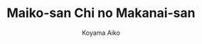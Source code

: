 --- 
slug: "maiko-san-chi-no-makanai-san"
title: "Maiko-san Chi no Makanai-san"
publishdate: "2019-01-02"
src: "https://365manga.net/manga/maiko-san-chi-no-makanai-san"
author: "Koyama Aiko"
image: "https://data.365manga.net/images/thumbnails/32591-maiko-san-chi-no-makanai-san.jpg"
tags: ["Shounen","Shounen ai","Slice of life"]
chapters: ["Chapter 84: To Mother Back Home ","Chapter 83: Premium Xx Day ","Chapter 82: A Treasured Tool ","Chapter 81: When He Smiles ","Chapter 80: Kyoto Pronunciation ","Chapter 79: Suu-chan"," The Early Riser ","Chapter 78: Following The Dance Festival ","Chapter 77: Feet-washing At Home ","Chapter 76: The High Season ","Chapter 75: It’s Not Important"," But... ","Chapter 74: One-sided Love ","Chapter 73: Fly ","Chapter 72: Care Package ","Chapter 71 ","Chapter 70: Backstage Memories ","Chapter 69: Taste Like A Reward ","Chapter 68: Things I Don't Want To Forget ","Chapter 67: A Food I Can’t Recall ","Chapter 66: Good Medicine ","Chapter 65 ","Chapter 64: The Apprentice's Hair ","Chapter 63: A Familiar Sight ","Chapter 62 ","Chapter 61 ","Chapter 60 ","Chapter 59 ","Chapter 58 ","Chapter 57: How To Address Your Nee-san ","Chapter 56: Blooming In An Alleyway"," Its Beauty Unknown... ","Chapter 55 ","Chapter 54 ","Chapter 53 ","Chapter 52: Suu-chan's Day Off"," Part 002 ","Chapter 51: Suu-chan's Day Off ","Chapter 50: Day-off Gyoza ","Chapter 49: Everyone's Favorite ","Chapter 48 ","Chapter 47 ","Chapter 46 ","Chapter 45 ","Chapter 44 ","Chapter 43 ","Chapter 42 ","Chapter 41 ","Chapter 40: This One"," Please ","Chapter 39: A Drink To Bring Out Your Best ","Chapter 38: Bean Throwing Festival ","Chapter 37: Suu-chan In High Spirits ","Chapter 36: Even Back Then"," Even Now ","Chapter 35: Pushing For The Goal ","Chapter 34: Kiyo-chan’s First Dish ","Chapter 33: For A Cold... ","Chapter 32: Making The Rounds ","Chapter 31: A Cozy Lunchtime ","Chapter 30.5: Volume 3 Extras ","Chapter 30: White Dove ","Chapter 29: Opening Ceremony ","Chapter 28: First Day Of Work ","Chapter 27: Kyoto"," Once More ","Chapter 26: First Shrine Visit ","Chapter 25: Homecoming"," Day 1 ","Chapter 24: New Year's Eve At The Kagai ","Chapter 23: Christmas In The Kagai ","Chapter 22: Bearer Of News ","Chapter 22: V2 : Bearer Of News ","Chapter 21: What Day Is Today? ","Chapter 20: Ticket Of Dreams ","Chapter 19: Food For Times Of Worry ","Chapter 19.5: Volume 2 Extras ","Chapter 18: Day Of The Debut ","Chapter 17: The Apprentice’s Night ","Chapter 16: What I Want To Eat ","Chapter 15: Morning For A Maiko-in-training ","Chapter 14: Watching The Same Snow ","Chapter 13: My Resolve ","Chapter 12: Something For A Sleepless Night ","Chapter 11: Secret Dinner Plan ","Chapter 10: A Special Meal For A Special Day ","Chapter 9: Kiyo-chan And Suu-chan ","Chapter 8: Snowy Morning ","Chapter 8.5: Omake ","Chapter 7: Homemade Curry ","Chapter 6: Going Shopping ","Chapter 5: V2 : Kiyo-chan Goes To The Capital (part 2) ","Chapter 5: Kiyo-chan Goes To The Capital (part 2) ","Chapter 4: Kiyo-chan Goes To The Capital (part 1) ","Chapter 3: A Day In The Life Of Kiyo-chan ","Chapter 2: The Caterer Is 16 Years Old ","Chapter 1: V2 : The Cute Kitchen In Kyoto ","Chapter 1: The Cute Kitchen In Kyoto"]
chapterlinks: ["https://365manga.net/maiko-san-chi-no-makanai-san/chapter-84.html","https://365manga.net/maiko-san-chi-no-makanai-san/chapter-83.html","https://365manga.net/maiko-san-chi-no-makanai-san/chapter-82.html","https://365manga.net/maiko-san-chi-no-makanai-san/chapter-81.html","https://365manga.net/maiko-san-chi-no-makanai-san/chapter-80.html","https://365manga.net/maiko-san-chi-no-makanai-san/chapter-79.html","https://365manga.net/maiko-san-chi-no-makanai-san/chapter-78.html","https://365manga.net/maiko-san-chi-no-makanai-san/chapter-77.html","https://365manga.net/maiko-san-chi-no-makanai-san/chapter-76.html","https://365manga.net/maiko-san-chi-no-makanai-san/chapter-75.html","https://365manga.net/maiko-san-chi-no-makanai-san/chapter-74.html","https://365manga.net/maiko-san-chi-no-makanai-san/chapter-73.html","https://365manga.net/maiko-san-chi-no-makanai-san/chapter-72.html","https://365manga.net/maiko-san-chi-no-makanai-san/chapter-71.html","https://365manga.net/maiko-san-chi-no-makanai-san/chapter-70.html","https://365manga.net/maiko-san-chi-no-makanai-san/chapter-69.html","https://365manga.net/maiko-san-chi-no-makanai-san/chapter-68.html","https://365manga.net/maiko-san-chi-no-makanai-san/chapter-67.html","https://365manga.net/maiko-san-chi-no-makanai-san/chapter-66.html","https://365manga.net/maiko-san-chi-no-makanai-san/chapter-65.html","https://365manga.net/maiko-san-chi-no-makanai-san/chapter-64.html","https://365manga.net/maiko-san-chi-no-makanai-san/chapter-63.html","https://365manga.net/maiko-san-chi-no-makanai-san/chapter-62.html","https://365manga.net/maiko-san-chi-no-makanai-san/chapter-61.html","https://365manga.net/maiko-san-chi-no-makanai-san/chapter-60.html","https://365manga.net/maiko-san-chi-no-makanai-san/chapter-59.html","https://365manga.net/maiko-san-chi-no-makanai-san/chapter-58.html","https://365manga.net/maiko-san-chi-no-makanai-san/chapter-57.html","https://365manga.net/maiko-san-chi-no-makanai-san/chapter-56.html","https://365manga.net/maiko-san-chi-no-makanai-san/chapter-55.html","https://365manga.net/maiko-san-chi-no-makanai-san/chapter-54.html","https://365manga.net/maiko-san-chi-no-makanai-san/chapter-53.html","https://365manga.net/maiko-san-chi-no-makanai-san/chapter-52.html","https://365manga.net/maiko-san-chi-no-makanai-san/chapter-51.html","https://365manga.net/maiko-san-chi-no-makanai-san/chapter-50.html","https://365manga.net/maiko-san-chi-no-makanai-san/chapter-49.html","https://365manga.net/maiko-san-chi-no-makanai-san/chapter-48.html","https://365manga.net/maiko-san-chi-no-makanai-san/chapter-47.html","https://365manga.net/maiko-san-chi-no-makanai-san/chapter-46.html","https://365manga.net/maiko-san-chi-no-makanai-san/chapter-45.html","https://365manga.net/maiko-san-chi-no-makanai-san/chapter-44.html","https://365manga.net/maiko-san-chi-no-makanai-san/chapter-43.html","https://365manga.net/maiko-san-chi-no-makanai-san/chapter-42.html","https://365manga.net/maiko-san-chi-no-makanai-san/chapter-41.html","https://365manga.net/maiko-san-chi-no-makanai-san/chapter-40.html","https://365manga.net/maiko-san-chi-no-makanai-san/chapter-39.html","https://365manga.net/maiko-san-chi-no-makanai-san/chapter-38.html","https://365manga.net/maiko-san-chi-no-makanai-san/chapter-37.html","https://365manga.net/maiko-san-chi-no-makanai-san/chapter-36.html","https://365manga.net/maiko-san-chi-no-makanai-san/chapter-35.html","https://365manga.net/maiko-san-chi-no-makanai-san/chapter-34.html","https://365manga.net/maiko-san-chi-no-makanai-san/chapter-33.html","https://365manga.net/maiko-san-chi-no-makanai-san/chapter-32.html","https://365manga.net/maiko-san-chi-no-makanai-san/chapter-31.html","https://365manga.net/maiko-san-chi-no-makanai-san/chapter-30-5.html","https://365manga.net/maiko-san-chi-no-makanai-san/chapter-30.html","https://365manga.net/maiko-san-chi-no-makanai-san/chapter-29.html","https://365manga.net/maiko-san-chi-no-makanai-san/chapter-28.html","https://365manga.net/maiko-san-chi-no-makanai-san/chapter-27.html","https://365manga.net/maiko-san-chi-no-makanai-san/chapter-26.html","https://365manga.net/maiko-san-chi-no-makanai-san/chapter-25.html","https://365manga.net/maiko-san-chi-no-makanai-san/chapter-24.html","https://365manga.net/maiko-san-chi-no-makanai-san/chapter-23.html","https://365manga.net/maiko-san-chi-no-makanai-san/chapter-22.html","https://365manga.net/maiko-san-chi-no-makanai-san/chapter-22.html","https://365manga.net/maiko-san-chi-no-makanai-san/chapter-21.html","https://365manga.net/maiko-san-chi-no-makanai-san/chapter-20.html","https://365manga.net/maiko-san-chi-no-makanai-san/chapter-19.html","https://365manga.net/maiko-san-chi-no-makanai-san/chapter-19-5.html","https://365manga.net/maiko-san-chi-no-makanai-san/chapter-18.html","https://365manga.net/maiko-san-chi-no-makanai-san/chapter-17.html","https://365manga.net/maiko-san-chi-no-makanai-san/chapter-16.html","https://365manga.net/maiko-san-chi-no-makanai-san/chapter-15.html","https://365manga.net/maiko-san-chi-no-makanai-san/chapter-14.html","https://365manga.net/maiko-san-chi-no-makanai-san/chapter-13.html","https://365manga.net/maiko-san-chi-no-makanai-san/chapter-12.html","https://365manga.net/maiko-san-chi-no-makanai-san/chapter-11.html","https://365manga.net/maiko-san-chi-no-makanai-san/chapter-10.html","https://365manga.net/maiko-san-chi-no-makanai-san/chapter-9.html","https://365manga.net/maiko-san-chi-no-makanai-san/chapter-8.html","https://365manga.net/maiko-san-chi-no-makanai-san/chapter-8-5.html","https://365manga.net/maiko-san-chi-no-makanai-san/chapter-7.html","https://365manga.net/maiko-san-chi-no-makanai-san/chapter-6.html","https://365manga.net/maiko-san-chi-no-makanai-san/chapter-5.html","https://365manga.net/maiko-san-chi-no-makanai-san/chapter-5.html","https://365manga.net/maiko-san-chi-no-makanai-san/chapter-4.html","https://365manga.net/maiko-san-chi-no-makanai-san/chapter-3.html","https://365manga.net/maiko-san-chi-no-makanai-san/chapter-2.html","https://365manga.net/maiko-san-chi-no-makanai-san/chapter-1.html","https://365manga.net/maiko-san-chi-no-makanai-san/chapter-1.html"]
description: "Maiko-san Chi no Makanai-san summary is updating. Come visit Mangakakalot.com sometime to read the latest chapter of Maiko-san Chi no Makanai-san. If you have any question about this manga, Please don't hesitate to contact us or translate team. Hope you enjoy it."
---